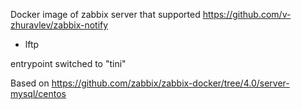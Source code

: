 Docker image of zabbix server that supported https://github.com/v-zhuravlev/zabbix-notify

+ lftp

entrypoint switched to "tini" 

Based on https://github.com/zabbix/zabbix-docker/tree/4.0/server-mysql/centos
